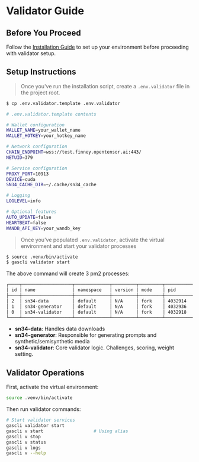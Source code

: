 # Validator Guide

## Before You Proceed

Follow the [Installation Guide](Installation.md) to set up your environment before proceeding with validator setup.


## Setup Instructions

> Once you've run the installation script, create a `.env.validator` file in the project root. 

```bash
$ cp .env.validator.template .env.validator
```

```bash
# .env.validator.template contents 

# Wallet configuration
WALLET_NAME=your_wallet_name
WALLET_HOTKEY=your_hotkey_name

# Network configuration
CHAIN_ENDPOINT=wss://test.finney.opentensor.ai:443/
NETUID=379

# Service configuration
PROXY_PORT=10913
DEVICE=cuda
SN34_CACHE_DIR=~/.cache/sn34_cache

# Logging
LOGLEVEL=info

# Optional features
AUTO_UPDATE=false
HEARTBEAT=false
WANDB_API_KEY=your_wandb_key
```
> Once you've populated `.env.validator`, activate the virtual environment and start your validator processes
```bash
$ source .venv/bin/activate
$ gascli validator start
```
The above command will create 3 pm2 processes:
```bash
┌────┬───────────────────┬─────────────┬─────────┬─────────┬──────────┬────────┬──────┬───────────┬──────────┬──────────┬──────────┬──────────┐
│ id │ name              │ namespace   │ version │ mode    │ pid      │ uptime │ ↺    │ status    │ cpu      │ mem      │ user     │ watching │
├────┼───────────────────┼─────────────┼─────────┼─────────┼──────────┼────────┼──────┼───────────┼──────────┼──────────┼──────────┼──────────┤
│ 2  │ sn34-data         │ default     │ N/A     │ fork    │ 4032914  │ 2s     │ 72   │ online    │ 100%     │ 529.0mb  │ user     │ disabled │
│ 1  │ sn34-generator    │ default     │ N/A     │ fork    │ 4032936  │ 2s     │ 72   │ online    │ 100%     │ 448.5mb  │ user     │ disabled │
│ 0  │ sn34-validator    │ default     │ N/A     │ fork    │ 4032918  │ 2s     │ 72   │ online    │ 100%     │ 504.0mb  │ user     │ disabled │
└────┴───────────────────┴─────────────┴─────────┴─────────┴──────────┴────────┴──────┴───────────┴──────────┴──────────┴──────────┴──────────┘
```
- **sn34-data**: Handles data downloads
- **sn34-generator**: Responsible for generating prompts and synthetic/semisynthetic media
- **sn34-validator**: Core validator logic. Challenges, scoring, weight setting.


## Validator Operations

First, activate the virtual environment:
```bash
source .venv/bin/activate
```

Then run validator commands:
```bash
# Start validator services
gascli validator start
gascli v start                   # Using alias
gascli v stop
gascli v status
gascli v logs
gascli v --help
```

